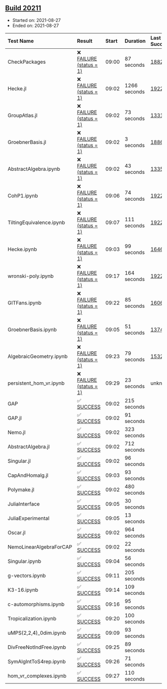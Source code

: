 ## [Build 20211](https://oscarci.mathematik.uni-kl.de/job/oscar/20211/)

* Started on: 2021-08-27
* Ended on: 2021-08-27

| Test Name    | Result | Start | Duration | Last Success | First Failure |
|:-------------|:-------|:------|:---------|:-------------|:--------------|
| CheckPackages | ❌ [FAILURE (status = 1)](https://oscarci.mathematik.uni-kl.de/job/oscar/20211/artifact/logs/build-20211/CheckPackages.log) | 09:00 | 87 seconds | [18822](https://oscarci.mathematik.uni-kl.de/job/oscar/18822/) | [18823](https://oscarci.mathematik.uni-kl.de/job/oscar/18823/) |
| Hecke.jl | ❌ [FAILURE (status = 1)](https://oscarci.mathematik.uni-kl.de/job/oscar/20211/artifact/logs/build-20211/Hecke.jl.log) | 09:02 | 1266 seconds | [19222](https://oscarci.mathematik.uni-kl.de/job/oscar/19222/) | [20152](https://oscarci.mathematik.uni-kl.de/job/oscar/20152/) |
| GroupAtlas.jl | ❌ [FAILURE (status = 1)](https://oscarci.mathematik.uni-kl.de/job/oscar/20211/artifact/logs/build-20211/GroupAtlas.jl.log) | 09:02 | 73 seconds | [13311](https://oscarci.mathematik.uni-kl.de/job/oscar/13311/) | [13312](https://oscarci.mathematik.uni-kl.de/job/oscar/13312/) |
| GroebnerBasis.jl | ❌ [FAILURE (status = 1)](https://oscarci.mathematik.uni-kl.de/job/oscar/20211/artifact/logs/build-20211/GroebnerBasis.jl.log) | 09:02 | 3 seconds | [18864](https://oscarci.mathematik.uni-kl.de/job/oscar/18864/) | [18865](https://oscarci.mathematik.uni-kl.de/job/oscar/18865/) |
| AbstractAlgebra.ipynb | ❌ [FAILURE (status = 1)](https://oscarci.mathematik.uni-kl.de/job/oscar/20211/artifact/logs/build-20211/AbstractAlgebra.ipynb.log) | 09:02 | 43 seconds | [13355](https://oscarci.mathematik.uni-kl.de/job/oscar/13355/) | [13356](https://oscarci.mathematik.uni-kl.de/job/oscar/13356/) |
| CohP1.ipynb | ❌ [FAILURE (status = 1)](https://oscarci.mathematik.uni-kl.de/job/oscar/20211/artifact/logs/build-20211/CohP1.ipynb.log) | 09:06 | 74 seconds | [19222](https://oscarci.mathematik.uni-kl.de/job/oscar/19222/) | [20152](https://oscarci.mathematik.uni-kl.de/job/oscar/20152/) |
| TiltingEquivalence.ipynb | ❌ [FAILURE (status = 1)](https://oscarci.mathematik.uni-kl.de/job/oscar/20211/artifact/logs/build-20211/TiltingEquivalence.ipynb.log) | 09:07 | 111 seconds | [19222](https://oscarci.mathematik.uni-kl.de/job/oscar/19222/) | [20152](https://oscarci.mathematik.uni-kl.de/job/oscar/20152/) |
| Hecke.ipynb | ❌ [FAILURE (status = 1)](https://oscarci.mathematik.uni-kl.de/job/oscar/20211/artifact/logs/build-20211/Hecke.ipynb.log) | 09:03 | 99 seconds | [16463](https://oscarci.mathematik.uni-kl.de/job/oscar/16463/) | [16464](https://oscarci.mathematik.uni-kl.de/job/oscar/16464/) |
| wronski-poly.ipynb | ❌ [FAILURE (status = 1)](https://oscarci.mathematik.uni-kl.de/job/oscar/20211/artifact/logs/build-20211/wronski-poly.ipynb.log) | 09:17 | 164 seconds | [19222](https://oscarci.mathematik.uni-kl.de/job/oscar/19222/) | [20152](https://oscarci.mathematik.uni-kl.de/job/oscar/20152/) |
| GITFans.ipynb | ❌ [FAILURE (status = 1)](https://oscarci.mathematik.uni-kl.de/job/oscar/20211/artifact/logs/build-20211/GITFans.ipynb.log) | 09:22 | 85 seconds | [16068](https://oscarci.mathematik.uni-kl.de/job/oscar/16068/) | [16069](https://oscarci.mathematik.uni-kl.de/job/oscar/16069/) |
| GroebnerBasis.ipynb | ❌ [FAILURE (status = 1)](https://oscarci.mathematik.uni-kl.de/job/oscar/20211/artifact/logs/build-20211/GroebnerBasis.ipynb.log) | 09:05 | 51 seconds | [13748](https://oscarci.mathematik.uni-kl.de/job/oscar/13748/) | [13749](https://oscarci.mathematik.uni-kl.de/job/oscar/13749/) |
| AlgebraicGeometry.ipynb | ❌ [FAILURE (status = 1)](https://oscarci.mathematik.uni-kl.de/job/oscar/20211/artifact/logs/build-20211/AlgebraicGeometry.ipynb.log) | 09:23 | 79 seconds | [15322](https://oscarci.mathematik.uni-kl.de/job/oscar/15322/) | [15323](https://oscarci.mathematik.uni-kl.de/job/oscar/15323/) |
| persistent_hom_vr.ipynb | ❌ [FAILURE (status = 1)](https://oscarci.mathematik.uni-kl.de/job/oscar/20211/artifact/logs/build-20211/persistent_hom_vr.ipynb.log) | 09:29 | 23 seconds | unknown | unknown |
| GAP | ✅ [SUCCESS](https://oscarci.mathematik.uni-kl.de/job/oscar/20211/artifact/logs/build-20211/GAP.log) | 09:02 | 215 seconds |  |  |
| GAP.jl | ✅ [SUCCESS](https://oscarci.mathematik.uni-kl.de/job/oscar/20211/artifact/logs/build-20211/GAP.jl.log) | 09:02 | 91 seconds |  |  |
| Nemo.jl | ✅ [SUCCESS](https://oscarci.mathematik.uni-kl.de/job/oscar/20211/artifact/logs/build-20211/Nemo.jl.log) | 09:02 | 323 seconds |  |  |
| AbstractAlgebra.jl | ✅ [SUCCESS](https://oscarci.mathematik.uni-kl.de/job/oscar/20211/artifact/logs/build-20211/AbstractAlgebra.jl.log) | 09:02 | 712 seconds |  |  |
| Singular.jl | ✅ [SUCCESS](https://oscarci.mathematik.uni-kl.de/job/oscar/20211/artifact/logs/build-20211/Singular.jl.log) | 09:02 | 96 seconds |  |  |
| CapAndHomalg.jl | ✅ [SUCCESS](https://oscarci.mathematik.uni-kl.de/job/oscar/20211/artifact/logs/build-20211/CapAndHomalg.jl.log) | 09:03 | 93 seconds |  |  |
| Polymake.jl | ✅ [SUCCESS](https://oscarci.mathematik.uni-kl.de/job/oscar/20211/artifact/logs/build-20211/Polymake.jl.log) | 09:02 | 480 seconds |  |  |
| JuliaInterface | ✅ [SUCCESS](https://oscarci.mathematik.uni-kl.de/job/oscar/20211/artifact/logs/build-20211/JuliaInterface.log) | 09:05 | 30 seconds |  |  |
| JuliaExperimental | ✅ [SUCCESS](https://oscarci.mathematik.uni-kl.de/job/oscar/20211/artifact/logs/build-20211/JuliaExperimental.log) | 09:05 | 13 seconds |  |  |
| Oscar.jl | ✅ [SUCCESS](https://oscarci.mathematik.uni-kl.de/job/oscar/20211/artifact/logs/build-20211/Oscar.jl.log) | 09:02 | 964 seconds |  |  |
| NemoLinearAlgebraForCAP | ✅ [SUCCESS](https://oscarci.mathematik.uni-kl.de/job/oscar/20211/artifact/logs/build-20211/NemoLinearAlgebraForCAP.log) | 09:02 | 22 seconds |  |  |
| Singular.ipynb | ✅ [SUCCESS](https://oscarci.mathematik.uni-kl.de/job/oscar/20211/artifact/logs/build-20211/Singular.ipynb.log) | 09:04 | 56 seconds |  |  |
| g-vectors.ipynb | ✅ [SUCCESS](https://oscarci.mathematik.uni-kl.de/job/oscar/20211/artifact/logs/build-20211/g-vectors.ipynb.log) | 09:11 | 205 seconds |  |  |
| K3-16.ipynb | ✅ [SUCCESS](https://oscarci.mathematik.uni-kl.de/job/oscar/20211/artifact/logs/build-20211/K3-16.ipynb.log) | 09:14 | 109 seconds |  |  |
| c-automorphisms.ipynb | ✅ [SUCCESS](https://oscarci.mathematik.uni-kl.de/job/oscar/20211/artifact/logs/build-20211/c-automorphisms.ipynb.log) | 09:16 | 95 seconds |  |  |
| Tropicalization.ipynb | ✅ [SUCCESS](https://oscarci.mathematik.uni-kl.de/job/oscar/20211/artifact/logs/build-20211/Tropicalization.ipynb.log) | 09:20 | 100 seconds |  |  |
| uMPS(2,2,4)_0dim.ipynb | ✅ [SUCCESS](https://oscarci.mathematik.uni-kl.de/job/oscar/20211/artifact/logs/build-20211/uMPS-2-2-4-_0dim.ipynb.log) | 09:09 | 93 seconds |  |  |
| DivFreeNotIndFree.ipynb | ✅ [SUCCESS](https://oscarci.mathematik.uni-kl.de/job/oscar/20211/artifact/logs/build-20211/DivFreeNotIndFree.ipynb.log) | 09:25 | 89 seconds |  |  |
| SymAlgIntToS4rep.ipynb | ✅ [SUCCESS](https://oscarci.mathematik.uni-kl.de/job/oscar/20211/artifact/logs/build-20211/SymAlgIntToS4rep.ipynb.log) | 09:26 | 71 seconds |  |  |
| hom_vr_complexes.ipynb | ✅ [SUCCESS](https://oscarci.mathematik.uni-kl.de/job/oscar/20211/artifact/logs/build-20211/hom_vr_complexes.ipynb.log) | 09:27 | 110 seconds |  |  |
